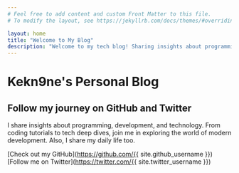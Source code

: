 ```yaml
---
# Feel free to add content and custom Front Matter to this file.
# To modify the layout, see https://jekyllrb.com/docs/themes/#overriding-theme-defaults

layout: home
title: "Welcome to My Blog"
description: "Welcome to my tech blog! Sharing insights about programming, development, and my journey through code. Follow along for projects, tutorials, and tech discussions."
---
```


# Kekn9ne's Personal Blog

## Follow my journey on GitHub and Twitter

I share insights about programming, development, and technology. From coding tutorials to tech deep dives, join me in exploring the world of modern development. Also, I share my daily life too.

[Check out my GitHub](https://github.com/{{ site.github_username }}) [Follow me on Twitter](https://twitter.com/{{ site.twitter_username }})